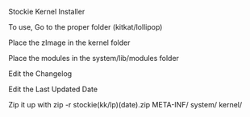 Stockie Kernel Installer

To use, Go to the proper folder (kitkat/lollipop)

Place the zImage in the kernel folder

Place the modules in the system/lib/modules folder

Edit the Changelog

Edit the Last Updated Date

Zip it up with zip -r stockie(kk/lp)(date).zip META-INF/ system/ kernel/
